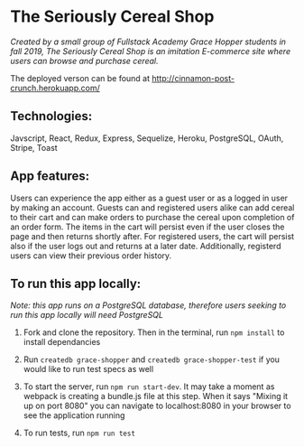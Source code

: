 # The Seriously Cereal Shop

_Created by a small group of Fullstack Academy Grace Hopper students in fall 2019, The Seriously Cereal Shop is an imitation E-commerce site where users can browse and purchase cereal._

The deployed verson can be found at http://cinnamon-post-crunch.herokuapp.com/

## Technologies:

Javscript, React, Redux, Express, Sequelize, Heroku, PostgreSQL, OAuth, Stripe, Toast

## App features:

Users can experience the app either as a guest user or as a logged in user by making an account. Guests can and registered users alike can add cereal to their cart and can make orders to purchase the cereal upon completion of an order form. The items in the cart will persist even if the user closes the page and then returns shortly after. For registered users, the cart will persist also if the user logs out and returns at a later date. Additionally, registerd users can view their previous order history.

## To run this app locally:

_Note: this app runs on a PostgreSQL database, therefore users seeking to run this app locally will need PostgreSQL_

1.  Fork and clone the repository. Then in the terminal, run `npm install` to install dependancies

2.  Run `createdb grace-shopper` and `createdb grace-shopper-test` if you would like to run test specs as well

3.  To start the server, run `npm run start-dev`. It may take a moment as webpack is creating a bundle.js file at this step. When it says "Mixing it up on port 8080" you can navigate to localhost:8080 in your browser to see the application running

4.  To run tests, run `npm run test`
